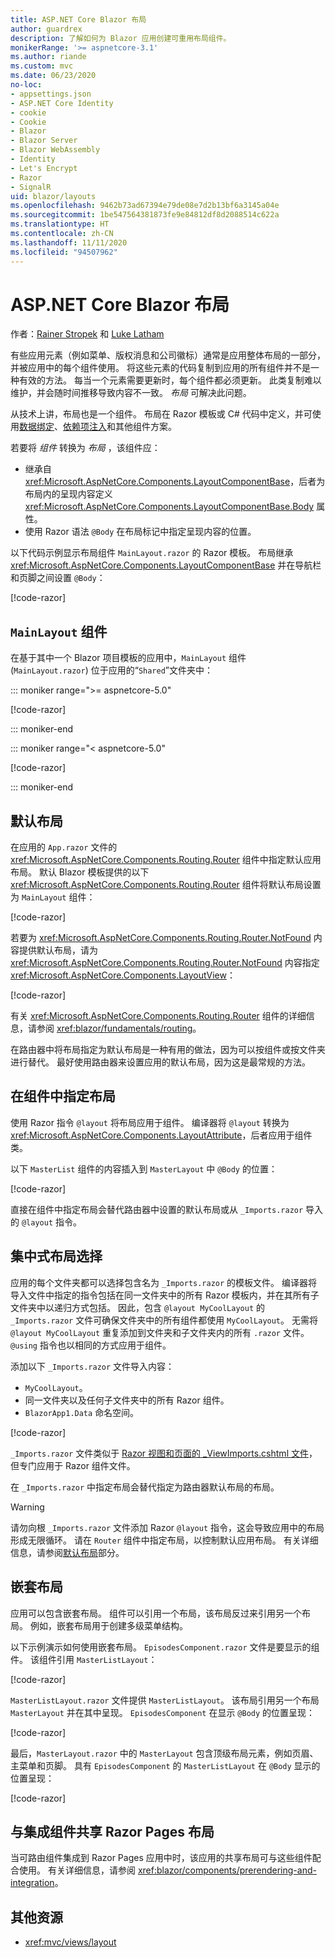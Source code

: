 ```yaml
---
title: ASP.NET Core Blazor 布局
author: guardrex
description: 了解如何为 Blazor 应用创建可重用布局组件。
monikerRange: '>= aspnetcore-3.1'
ms.author: riande
ms.custom: mvc
ms.date: 06/23/2020
no-loc:
- appsettings.json
- ASP.NET Core Identity
- cookie
- Cookie
- Blazor
- Blazor Server
- Blazor WebAssembly
- Identity
- Let's Encrypt
- Razor
- SignalR
uid: blazor/layouts
ms.openlocfilehash: 9462b73ad67394e79de08e7d2b13bf6a3145a04e
ms.sourcegitcommit: 1be547564381873fe9e84812df8d2088514c622a
ms.translationtype: HT
ms.contentlocale: zh-CN
ms.lasthandoff: 11/11/2020
ms.locfileid: "94507962"
---
```

# <a name="aspnet-core-no-locblazor-layouts"></a>ASP.NET Core Blazor 布局

作者：[Rainer Stropek](https://www.timecockpit.com) 和 [Luke Latham](https://github.com/guardrex)

有些应用元素（例如菜单、版权消息和公司徽标）通常是应用整体布局的一部分，并被应用中的每个组件使用。 将这些元素的代码复制到应用的所有组件并不是一种有效的方法。 每当一个元素需要更新时，每个组件都必须更新。 此类复制难以维护，并会随时间推移导致内容不一致。 *布局* 可解决此问题。

从技术上讲，布局也是一个组件。 布局在 Razor 模板或 C# 代码中定义，并可使用[数据绑定](xref:blazor/components/data-binding)、[依赖项注入](xref:blazor/fundamentals/dependency-injection)和其他组件方案。

若要将 *组件* 转换为 *布局* ，该组件应：

* 继承自 <xref:Microsoft.AspNetCore.Components.LayoutComponentBase>，后者为布局内的呈现内容定义 <xref:Microsoft.AspNetCore.Components.LayoutComponentBase.Body> 属性。
* 使用 Razor 语法 `@Body` 在布局标记中指定呈现内容的位置。

以下代码示例显示布局组件 `MainLayout.razor` 的 Razor 模板。 布局继承 <xref:Microsoft.AspNetCore.Components.LayoutComponentBase> 并在导航栏和页脚之间设置 `@Body`：

[!code-razor[](layouts/sample_snapshot/3.x/MainLayout.razor)]

## <a name="mainlayout-component"></a>`MainLayout` 组件

在基于其中一个 Blazor 项目模板的应用中，`MainLayout` 组件 (`MainLayout.razor`) 位于应用的“`Shared`”文件夹中：

::: moniker range=">= aspnetcore-5.0"

[!code-razor[](./common/samples/5.x/BlazorWebAssemblySample/Shared/MainLayout.razor)]

::: moniker-end

::: moniker range="< aspnetcore-5.0"

[!code-razor[](./common/samples/3.x/BlazorWebAssemblySample/Shared/MainLayout.razor)]

::: moniker-end

## <a name="default-layout"></a>默认布局

在应用的 `App.razor` 文件的 <xref:Microsoft.AspNetCore.Components.Routing.Router> 组件中指定默认应用布局。 默认 Blazor 模板提供的以下 <xref:Microsoft.AspNetCore.Components.Routing.Router> 组件将默认布局设置为 `MainLayout` 组件：

[!code-razor[](layouts/sample_snapshot/3.x/App1.razor?highlight=3)]

若要为 <xref:Microsoft.AspNetCore.Components.Routing.Router.NotFound> 内容提供默认布局，请为 <xref:Microsoft.AspNetCore.Components.Routing.Router.NotFound> 内容指定 <xref:Microsoft.AspNetCore.Components.LayoutView>：

[!code-razor[](layouts/sample_snapshot/3.x/App2.razor?highlight=6-9)]

有关 <xref:Microsoft.AspNetCore.Components.Routing.Router> 组件的详细信息，请参阅 <xref:blazor/fundamentals/routing>。

在路由器中将布局指定为默认布局是一种有用的做法，因为可以按组件或按文件夹进行替代。 最好使用路由器来设置应用的默认布局，因为这是最常规的方法。

## <a name="specify-a-layout-in-a-component"></a>在组件中指定布局

使用 Razor 指令 `@layout` 将布局应用于组件。 编译器将 `@layout` 转换为 <xref:Microsoft.AspNetCore.Components.LayoutAttribute>，后者应用于组件类。

以下 `MasterList` 组件的内容插入到 `MasterLayout` 中 `@Body` 的位置：

[!code-razor[](layouts/sample_snapshot/3.x/MasterList.razor?highlight=1)]

直接在组件中指定布局会替代路由器中设置的默认布局或从 `_Imports.razor` 导入的 `@layout` 指令。

## <a name="centralized-layout-selection"></a>集中式布局选择

应用的每个文件夹都可以选择包含名为 `_Imports.razor` 的模板文件。 编译器将导入文件中指定的指令包括在同一文件夹中的所有 Razor 模板内，并在其所有子文件夹中以递归方式包括。 因此，包含 `@layout MyCoolLayout` 的 `_Imports.razor` 文件可确保文件夹中的所有组件都使用 `MyCoolLayout`。 无需将 `@layout MyCoolLayout` 重复添加到文件夹和子文件夹内的所有 `.razor` 文件。 `@using` 指令也以相同的方式应用于组件。

添加以下 `_Imports.razor` 文件导入内容：

* `MyCoolLayout`。
* 同一文件夹以及任何子文件夹中的所有 Razor 组件。
* `BlazorApp1.Data` 命名空间。
 
[!code-razor[](layouts/sample_snapshot/3.x/_Imports.razor)]

`_Imports.razor` 文件类似于 [Razor 视图和页面的 _ViewImports.cshtml 文件](xref:mvc/views/layout#importing-shared-directives)，但专门应用于 Razor 组件文件。

在 `_Imports.razor` 中指定布局会替代指定为路由器默认布局的布局。

> [!WARNING]
> 请勿向根 `_Imports.razor` 文件添加 Razor `@layout` 指令，这会导致应用中的布局形成无限循环。 请在 `Router` 组件中指定布局，以控制默认应用布局。 有关详细信息，请参阅[默认布局](#default-layout)部分。

## <a name="nested-layouts"></a>嵌套布局

应用可以包含嵌套布局。 组件可以引用一个布局，该布局反过来引用另一个布局。 例如，嵌套布局用于创建多级菜单结构。

以下示例演示如何使用嵌套布局。 `EpisodesComponent.razor` 文件是要显示的组件。 该组件引用 `MasterListLayout`：

[!code-razor[](layouts/sample_snapshot/3.x/EpisodesComponent.razor?highlight=1)]

`MasterListLayout.razor` 文件提供 `MasterListLayout`。 该布局引用另一个布局 `MasterLayout` 并在其中呈现。 `EpisodesComponent` 在显示 `@Body` 的位置呈现：

[!code-razor[](layouts/sample_snapshot/3.x/MasterListLayout.razor?highlight=1,9)]

最后，`MasterLayout.razor` 中的 `MasterLayout` 包含顶级布局元素，例如页眉、主菜单和页脚。 具有 `EpisodesComponent` 的 `MasterListLayout` 在 `@Body` 显示的位置呈现：

[!code-razor[](layouts/sample_snapshot/3.x/MasterLayout.razor?highlight=6)]

## <a name="share-a-no-locrazor-pages-layout-with-integrated-components"></a>与集成组件共享 Razor Pages 布局

当可路由组件集成到 Razor Pages 应用中时，该应用的共享布局可与这些组件配合使用。 有关详细信息，请参阅 <xref:blazor/components/prerendering-and-integration>。

## <a name="additional-resources"></a>其他资源

* <xref:mvc/views/layout>
